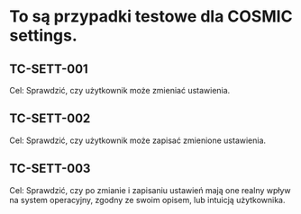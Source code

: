 # To są przypadki testowe dla COSMIC settings.

## TC-SETT-001

Cel: Sprawdzić, czy użytkownik może zmieniać ustawienia.

## TC-SETT-002

Cel: Sprawdzić, czy użytkownik może zapisać zmienione ustawienia.

## TC-SETT-003

Cel: Sprawdzić, czy po zmianie i zapisaniu ustawień mają one realny wpływ na system operacyjny, zgodny ze swoim opisem, lub intuicją użytkownika.
